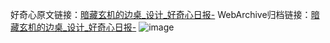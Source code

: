 好奇心原文链接：[暗藏玄机的边桌_设计_好奇心日报-](https://www.qdaily.com/articles/3188.html)
WebArchive归档链接：[暗藏玄机的边桌_设计_好奇心日报-](http://web.archive.org/web/20190623151636/https://www.qdaily.com/articles/3188.html)
![image](http://ww3.sinaimg.cn/large/007d5XDply1g3v6rv7lycj30u03bm7f7)